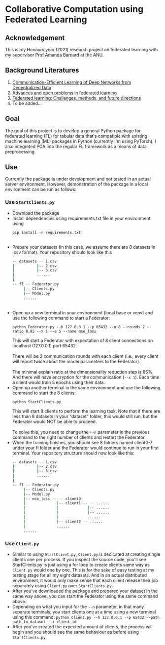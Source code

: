 # Collaborative Computation using Federated Learning
## Acknowledgement
This is my Honours year (2021) research project on federated learning with my supervisor [Prof Amanda Barnard](https://cs.anu.edu.au/people/amanda-barnard) at the [ANU](https://www.anu.edu.au).

## Background Literatures
1. [Communication-Efficient Learning of Deep Networks from Decentralized Data](http://proceedings.mlr.press/v54/mcmahan17a/mcmahan17a.pdf)
2. [Advances and open problems in federated learning](https://arxiv.org/pdf/1912.04977.pdf)
3. [Federated learning: Challenges, methods, and future directions](https://ieeexplore.ieee.org/stamp/stamp.jsp?arnumber=9084352)
4. To be added...

## Goal
The goal of this project is to develop a general Python package for federated learning (FL) for tabular data that's compatiple with existing machine learning (ML) packages in Python (currently I'm using PyTorch). I also integreted PCA into the regular FL framework as a means of data preprocessing. 

## Use
Currently the package is under development and not tested in an actual server environment. However, demonstration of the package in a local environment can be run as follows:
### Use ```StartClients.py```
- Download the package
  <br>
- Install dependencies using requirements.txt file in your environment using
  ```
  pip install -r requirements.txt
  ```
  <br>
- Prepare your datasets (in this case, we assume there are 8 datasets in .csv format). Your repository should look like this
  ```bash
  -- datasets -- 1.csv
  |          |-- 2.csv
  |          |-- 3.csv
  |          ......
  |
  -- fl -- Federator.py
       |-- Clients.py
       |-- Model.py
       ......
  ```
  <br>
- Open up a new terminal in your environment (local base or venv) and use the following command to start a Federator:
  ```
  python Federator.py --h 127.0.0.1 --p 65432 --n 8 --rounds 2 --ratio 0.85 --x 1 --e 5 --name mse_loss
  ```
  This will start a Federator with expectation of 8 client connections on localhost (127.0.0.1) port 65432. <br>
  <br>
  There will be 2 communication rounds with each client (i.e., every client will report twice about the model parameters to the Federator). <br>
  <br>
  The minimal explain ratio at the dimensionality reduction step is 85%. And there will have encryption for the communication (```--x 1```). Each time a client would train 5 epochs using their data. <br>
- Open up another terminal in the same environment and use the following command to start the 8 clients:
  ```
  python StartClients.py
  ```
  This will start 8 clients to perform the learning task. Note that if there are less than 8 datasets in your "dataset" folder, this would still run, but the Federator would NOT be able to proceed. <br>
  <br>
  To solve this, you need to change the ```--n``` parameter in the previous command to the right number of clients and restart the Federator. <br>
- When the training finishes, you should see 8 folders named client0-7 under your fl folder and the Federator would continue to run in your first terminal.
  Your repository structure should now look like this:
  ```bash
  -- datasets -- 1.csv
  |          |-- 2.csv
  |          |-- 3.csv
  |          ......
  |
  -- fl -- Federator.py
       |-- Clients.py
       |-- Model.py
       |-- mse_loss ----- client0
       |              |-- client1 -- -- ......
       |              |             |-- ......
       |              |             |-- ......
       |              |             ......
       |              |-- client2 -- ......
       |              ......
       ......
  ```

### Use ```Client.py```
- Similar to using ```StartClient.py```, ```Client.py``` is dedicated at creating single clients one per process. If you inspect the source code, you'll see StartClients.py is just using a for loop to create clients same way as ```Client.py``` would one by one. This is for the sake of easy testing at my testing stage for all my eight datasets. And in an actual distributed environment, it would only make sense that each client release their job separately using ```Client.py``` over ```StartClients.py```. 
- After you've downloaded the package and prepared your dataset in the same way above, you can start the Federator using the same command above.
- Depending on what you input for the ```--n``` parameter, in that many separate terminals, you start clients one at a time using a new terminal using this command: ```python Client.py --h 127.0.0.1 --p 65432 --path path_to_dataset --i client_id```
- After you've created the expected amount of clients, the process will begin and you should see the same behaviour as before using ```StartClients.py```.
